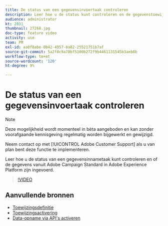 ```yaml
---
title: De status van een gegevensinvoertaak controleren
description: Leer hoe u de status kunt controleren en de gegevenstoewijzing kunt wijzigen.
audience: administrator
kt: 2831
thumbnail: 27268.jpg
doc-type: feature video
activity: use
team: PM
exl-id: aa0f8abe-0b42-4957-8a82-25521751b7af
source-git-commit: 5a2f8c9a78bf5100b272f9b4461131545b3aeb8b
workflow-type: tm+mt
source-wordcount: '120'
ht-degree: 9%

---
```


# De status van een gegevensinvoertaak controleren

>[!NOTE]
>
>Deze mogelijkheid wordt momenteel in bèta aangeboden en kan zonder voorafgaande kennisgeving regelmatig worden bijgewerkt en gewijzigd.
>
>Neem contact op met [!UICONTROL Adobe Customer Support] als u van plan bent deze functie te implementeren.

Leer hoe u de status van een gegevensinnametaak kunt controleren en of de gegevens vanuit Adobe Campaign Standard in Adobe Experience Platform zijn ingevoerd.

>[!VIDEO](https://video.tv.adobe.com/v/27268?quality=12)

## Aanvullende bronnen

* [Toewijzingsdefinitie](https://docs.adobe.com/content/help/en/campaign-standard/using/administrating/mapping-campaign-and-aep-data/aep-mapping-definition.html)
* [Toewijzingsactivering](https://docs.adobe.com/content/help/en/campaign-standard/using/administrating/mapping-campaign-and-aep-data/aep-mapping-activation.html)
* [Data-opname via API&#39;s activeren](https://docs.adobe.com/content/help/en/campaign-standard/using/administrating/mapping-campaign-and-aep-data/aep-triggering-data-ingestion.html)
